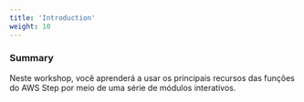 ```yaml
---
title: 'Introduction'
weight: 10
---
```


### Summary

Neste workshop, você aprenderá a usar os principais recursos das funções do AWS Step por meio de uma série de módulos interativos.
